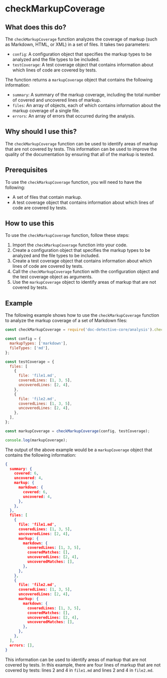 
  
   # **checkMarkupCoverage**

## What does this do?

The `checkMarkupCoverage` function analyzes the coverage of markup (such as Markdown, HTML, or XML) in a set of files. It takes two parameters:

- `config`: A configuration object that specifies the markup types to be analyzed and the file types to be included.
- `testCoverage`: A test coverage object that contains information about which lines of code are covered by tests.

The function returns a `markupCoverage` object that contains the following information:

- `summary`: A summary of the markup coverage, including the total number of covered and uncovered lines of markup.
- `files`: An array of objects, each of which contains information about the markup coverage of a single file.
- `errors`: An array of errors that occurred during the analysis.

## Why should I use this?

The `checkMarkupCoverage` function can be used to identify areas of markup that are not covered by tests. This information can be used to improve the quality of the documentation by ensuring that all of the markup is tested.

## Prerequisites

To use the `checkMarkupCoverage` function, you will need to have the following:

- A set of files that contain markup.
- A test coverage object that contains information about which lines of code are covered by tests.

## How to use this

To use the `checkMarkupCoverage` function, follow these steps:

1. Import the `checkMarkupCoverage` function into your code.
2. Create a configuration object that specifies the markup types to be analyzed and the file types to be included.
3. Create a test coverage object that contains information about which lines of code are covered by tests.
4. Call the `checkMarkupCoverage` function with the configuration object and the test coverage object as arguments.
5. Use the `markupCoverage` object to identify areas of markup that are not covered by tests.

## Example

The following example shows how to use the `checkMarkupCoverage` function to analyze the markup coverage of a set of Markdown files:

```javascript
const checkMarkupCoverage = require('doc-detective-core/analysis').checkMarkupCoverage;

const config = {
  markupTypes: ['markdown'],
  fileTypes: ['md'],
};

const testCoverage = {
  files: [
    {
      file: 'file1.md',
      coveredLines: [1, 3, 5],
      uncoveredLines: [2, 4],
    },
    {
      file: 'file2.md',
      coveredLines: [1, 3, 5],
      uncoveredLines: [2, 4],
    },
  ],
};

const markupCoverage = checkMarkupCoverage(config, testCoverage);

console.log(markupCoverage);
```

The output of the above example would be a `markupCoverage` object that contains the following information:

```json
{
  summary: {
    covered: 6,
    uncovered: 4,
    markup: {
      markdown: {
        covered: 6,
        uncovered: 4,
      },
    },
  },
  files: [
    {
      file: 'file1.md',
      coveredLines: [1, 3, 5],
      uncoveredLines: [2, 4],
      markup: {
        markdown: {
          coveredLines: [1, 3, 5],
          coveredMatches: [],
          uncoveredLines: [2, 4],
          uncoveredMatches: [],
        },
      },
    },
    {
      file: 'file2.md',
      coveredLines: [1, 3, 5],
      uncoveredLines: [2, 4],
      markup: {
        markdown: {
          coveredLines: [1, 3, 5],
          coveredMatches: [],
          uncoveredLines: [2, 4],
          uncoveredMatches: [],
        },
      },
    },
  ],
  errors: [],
}
```

This information can be used to identify areas of markup that are not covered by tests. In this example, there are four lines of markup that are not covered by tests: lines 2 and 4 in `file1.md` and lines 2 and 4 in `file2.md`.
  
  